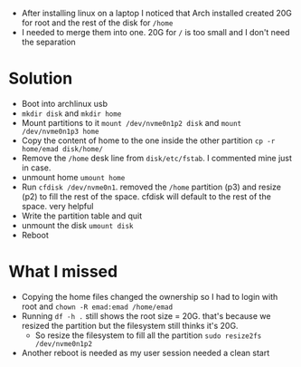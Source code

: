 * After installing linux on a laptop I noticed that Arch installed created 20G for root and the rest of the disk for `/home`
* I needed to merge them into one. 20G for `/` is too small and I don't need the separation

# Solution
* Boot into archlinux usb
* `mkdir disk` and `mkdir home`
* Mount partitions to it `mount /dev/nvme0n1p2 disk` and `mount /dev/nvme0n1p3 home`
* Copy the content of home to the one inside the other partition `cp -r home/emad disk/home/`
* Remove the `/home` desk line from `disk/etc/fstab`. I commented mine just in case.
* unmount home `umount home`
* Run `cfdisk /dev/nvme0n1`. removed the `/home` partition (p3) and resize (p2) to fill the rest of the space. cfdisk will default to the rest of the space. very helpful
* Write the partition table and quit
* unmount the disk `umount disk`
* Reboot

# What I missed
* Copying the home files changed the ownership so I had to login with root and `chown -R emad:emad /home/emad`
* Running `df -h .` still shows the root size = 20G. that's because we resized the partition but the filesystem still thinks it's 20G.
  * So resize the filesystem to fill all the partition `sudo resize2fs /dev/nvme0n1p2`
* Another reboot is needed as my user session needed a clean start

